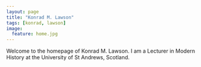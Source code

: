 ```yaml
---
layout: page
title: "Konrad M. Lawson"
tags: [konrad, lawson]
image:
  feature: home.jpg
---
```


Welcome to the homepage of Konrad M. Lawson. I am a Lecturer in Modern History at the University of St Andrews, Scotland. 
